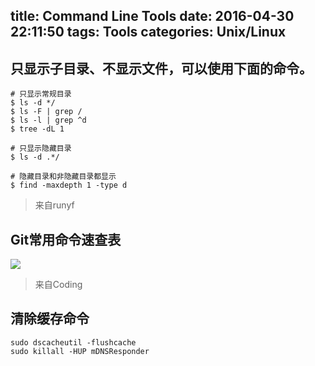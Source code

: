 title: Command Line Tools
date: 2016-04-30 22:11:50
tags: Tools
categories: Unix/Linux
---
## 只显示子目录、不显示文件，可以使用下面的命令。
```
# 只显示常规目录
$ ls -d */
$ ls -F | grep /
$ ls -l | grep ^d
$ tree -dL 1

# 只显示隐藏目录
$ ls -d .*/

# 隐藏目录和非隐藏目录都显示
$ find -maxdepth 1 -type d
```
> 来自runyf

## Git常用命令速查表

![](https://dn-coding-net-production-pp.qbox.me/100e4dc6-0317-409f-9ff9-935890315137.jpg)
> 来自Coding

## 清除缓存命令
```
sudo dscacheutil -flushcache
sudo killall -HUP mDNSResponder
```



